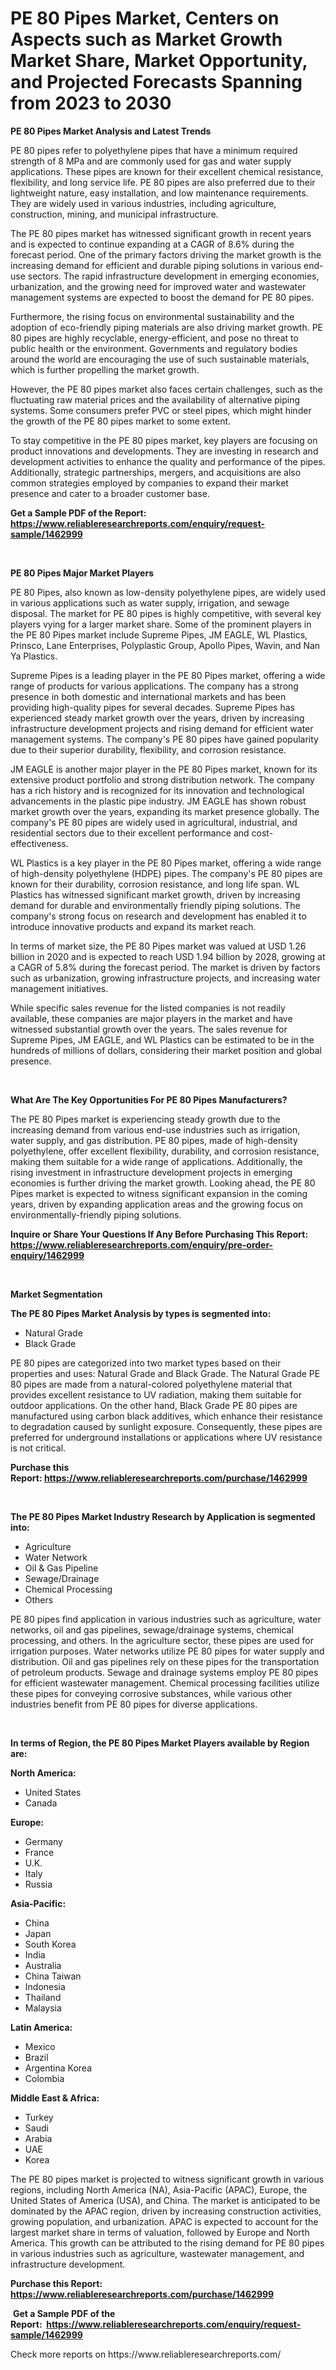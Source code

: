 <p><h1>PE 80 Pipes Market, Centers on Aspects such as Market Growth Market Share, Market Opportunity, and Projected Forecasts Spanning from 2023 to 2030</h1></p><p><strong>PE 80 Pipes Market Analysis and Latest Trends</strong></p>
<p><p>PE 80 pipes refer to polyethylene pipes that have a minimum required strength of 8 MPa and are commonly used for gas and water supply applications. These pipes are known for their excellent chemical resistance, flexibility, and long service life. PE 80 pipes are also preferred due to their lightweight nature, easy installation, and low maintenance requirements. They are widely used in various industries, including agriculture, construction, mining, and municipal infrastructure.</p><p>The PE 80 pipes market has witnessed significant growth in recent years and is expected to continue expanding at a CAGR of 8.6% during the forecast period. One of the primary factors driving the market growth is the increasing demand for efficient and durable piping solutions in various end-use sectors. The rapid infrastructure development in emerging economies, urbanization, and the growing need for improved water and wastewater management systems are expected to boost the demand for PE 80 pipes.</p><p>Furthermore, the rising focus on environmental sustainability and the adoption of eco-friendly piping materials are also driving market growth. PE 80 pipes are highly recyclable, energy-efficient, and pose no threat to public health or the environment. Governments and regulatory bodies around the world are encouraging the use of such sustainable materials, which is further propelling the market growth.</p><p>However, the PE 80 pipes market also faces certain challenges, such as the fluctuating raw material prices and the availability of alternative piping systems. Some consumers prefer PVC or steel pipes, which might hinder the growth of the PE 80 pipes market to some extent.</p><p>To stay competitive in the PE 80 pipes market, key players are focusing on product innovations and developments. They are investing in research and development activities to enhance the quality and performance of the pipes. Additionally, strategic partnerships, mergers, and acquisitions are also common strategies employed by companies to expand their market presence and cater to a broader customer base.</p></p>
<p><strong>Get a Sample PDF of the Report:&nbsp; <a href="https://www.reliableresearchreports.com/enquiry/request-sample/1462999">https://www.reliableresearchreports.com/enquiry/request-sample/1462999</a></strong></p>
<p>&nbsp;</p>
<p><strong>PE 80 Pipes Major Market Players</strong></p>
<p><p>PE 80 Pipes, also known as low-density polyethylene pipes, are widely used in various applications such as water supply, irrigation, and sewage disposal. The market for PE 80 pipes is highly competitive, with several key players vying for a larger market share. Some of the prominent players in the PE 80 Pipes market include Supreme Pipes, JM EAGLE, WL Plastics, Prinsco, Lane Enterprises, Polyplastic Group, Apollo Pipes, Wavin, and Nan Ya Plastics.</p><p>Supreme Pipes is a leading player in the PE 80 Pipes market, offering a wide range of products for various applications. The company has a strong presence in both domestic and international markets and has been providing high-quality pipes for several decades. Supreme Pipes has experienced steady market growth over the years, driven by increasing infrastructure development projects and rising demand for efficient water management systems. The company's PE 80 pipes have gained popularity due to their superior durability, flexibility, and corrosion resistance.</p><p>JM EAGLE is another major player in the PE 80 Pipes market, known for its extensive product portfolio and strong distribution network. The company has a rich history and is recognized for its innovation and technological advancements in the plastic pipe industry. JM EAGLE has shown robust market growth over the years, expanding its market presence globally. The company's PE 80 pipes are widely used in agricultural, industrial, and residential sectors due to their excellent performance and cost-effectiveness.</p><p>WL Plastics is a key player in the PE 80 Pipes market, offering a wide range of high-density polyethylene (HDPE) pipes. The company's PE 80 pipes are known for their durability, corrosion resistance, and long life span. WL Plastics has witnessed significant market growth, driven by increasing demand for durable and environmentally friendly piping solutions. The company's strong focus on research and development has enabled it to introduce innovative products and expand its market reach.</p><p>In terms of market size, the PE 80 Pipes market was valued at USD 1.26 billion in 2020 and is expected to reach USD 1.94 billion by 2028, growing at a CAGR of 5.8% during the forecast period. The market is driven by factors such as urbanization, growing infrastructure projects, and increasing water management initiatives.</p><p>While specific sales revenue for the listed companies is not readily available, these companies are major players in the market and have witnessed substantial growth over the years. The sales revenue for Supreme Pipes, JM EAGLE, and WL Plastics can be estimated to be in the hundreds of millions of dollars, considering their market position and global presence.</p></p>
<p>&nbsp;</p>
<p><strong>What Are The Key Opportunities For PE 80 Pipes Manufacturers?</strong></p>
<p><p>The PE 80 Pipes market is experiencing steady growth due to the increasing demand from various end-use industries such as irrigation, water supply, and gas distribution. PE 80 pipes, made of high-density polyethylene, offer excellent flexibility, durability, and corrosion resistance, making them suitable for a wide range of applications. Additionally, the rising investment in infrastructure development projects in emerging economies is further driving the market growth. Looking ahead, the PE 80 Pipes market is expected to witness significant expansion in the coming years, driven by expanding application areas and the growing focus on environmentally-friendly piping solutions.</p></p>
<p><strong>Inquire or Share Your Questions If Any Before Purchasing This Report: <a href="https://www.reliableresearchreports.com/enquiry/pre-order-enquiry/1462999">https://www.reliableresearchreports.com/enquiry/pre-order-enquiry/1462999</a></strong></p>
<p>&nbsp;</p>
<p><strong>Market Segmentation</strong></p>
<p><strong>The PE 80 Pipes Market Analysis by types is segmented into:</strong></p>
<p><ul><li>Natural Grade</li><li>Black Grade</li></ul></p>
<p><p>PE 80 pipes are categorized into two market types based on their properties and uses: Natural Grade and Black Grade. The Natural Grade PE 80 pipes are made from a natural-colored polyethylene material that provides excellent resistance to UV radiation, making them suitable for outdoor applications. On the other hand, Black Grade PE 80 pipes are manufactured using carbon black additives, which enhance their resistance to degradation caused by sunlight exposure. Consequently, these pipes are preferred for underground installations or applications where UV resistance is not critical.</p></p>
<p><strong>Purchase this Report:&nbsp;<a href="https://www.reliableresearchreports.com/purchase/1462999">https://www.reliableresearchreports.com/purchase/1462999</a></strong></p>
<p>&nbsp;</p>
<p><strong>The PE 80 Pipes Market Industry Research by Application is segmented into:</strong></p>
<p><ul><li>Agriculture</li><li>Water Network</li><li>Oil & Gas Pipeline</li><li>Sewage/Drainage</li><li>Chemical Processing</li><li>Others</li></ul></p>
<p><p>PE 80 pipes find application in various industries such as agriculture, water networks, oil and gas pipelines, sewage/drainage systems, chemical processing, and others. In the agriculture sector, these pipes are used for irrigation purposes. Water networks utilize PE 80 pipes for water supply and distribution. Oil and gas pipelines rely on these pipes for the transportation of petroleum products. Sewage and drainage systems employ PE 80 pipes for efficient wastewater management. Chemical processing facilities utilize these pipes for conveying corrosive substances, while various other industries benefit from PE 80 pipes for diverse applications.</p></p>
<p>&nbsp;</p>
<p><strong>In terms of Region, the PE 80 Pipes Market Players available by Region are:</strong></p>
<p>
    <p> <strong> North America: </strong>
        <ul>
            <li>United States</li>
            <li>Canada</li>
        </ul>
        </p> 
    <p> <strong> Europe: </strong>
        <ul>
            <li>Germany</li>
            <li>France</li>
            <li>U.K.</li>
            <li>Italy</li>
            <li>Russia</li>
        </ul>
        </p> 
    <p> <strong> Asia-Pacific: </strong>
        <ul>
            <li>China</li>
            <li>Japan</li>
            <li>South Korea</li>
            <li>India</li>
            <li>Australia</li>
            <li>China Taiwan</li>
            <li>Indonesia</li>
            <li>Thailand</li>
            <li>Malaysia</li>
        </ul>
        </p> 
    <p> <strong> Latin America: </strong>
        <ul>
            <li>Mexico</li>
            <li>Brazil</li>
            <li>Argentina Korea</li>
            <li>Colombia</li>
        </ul>
        </p> 
    <p> <strong> Middle East & Africa: </strong>
        <ul>
            <li>Turkey</li>
            <li>Saudi</li>
            <li>Arabia</li>
            <li>UAE</li>
            <li>Korea</li>
        </ul>
    </p>
    </p>
<p><p>The PE 80 pipes market is projected to witness significant growth in various regions, including North America (NA), Asia-Pacific (APAC), Europe, the United States of America (USA), and China. The market is anticipated to be dominated by the APAC region, driven by increasing construction activities, growing population, and urbanization. APAC is expected to account for the largest market share in terms of valuation, followed by Europe and North America. This growth can be attributed to the rising demand for PE 80 pipes in various industries such as agriculture, wastewater management, and infrastructure development.</p></p>
<p><strong>Purchase this Report: <a href="https://www.reliableresearchreports.com/purchase/1462999">https://www.reliableresearchreports.com/purchase/1462999</a></strong></p>
<p>&nbsp;<strong>Get a Sample PDF of the Report:&nbsp;&nbsp;<a href="https://www.reliableresearchreports.com/enquiry/request-sample/1462999">https://www.reliableresearchreports.com/enquiry/request-sample/1462999</a></strong></p>
<p><strong></strong></p>
<p>Check more reports on https://www.reliableresearchreports.com/</p>